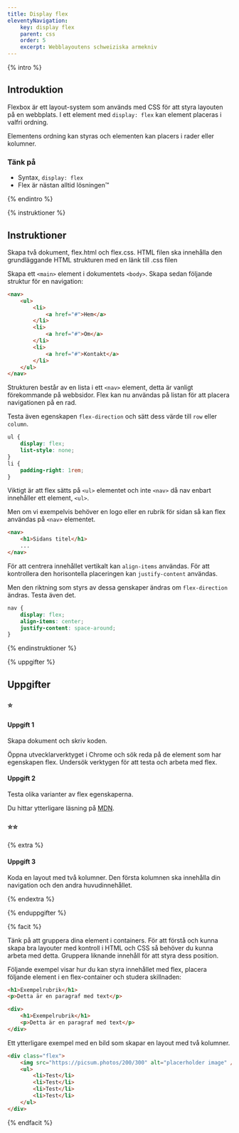 ```yaml
---
title: Display flex
eleventyNavigation:
    key: display flex
    parent: css
    order: 5
    excerpt: Webblayoutens schweiziska armekniv
---
```


{% intro %}

## Introduktion

Flexbox är ett layout-system som används med CSS för att styra layouten på en webbplats. I ett element med `display: flex` kan element placeras i valfri ordning.

Elementens ordning kan styras och elementen kan placers i rader eller kolumner.

### Tänk på

-   Syntax, `display: flex`
-   Flex är nästan alltid lösningen™

{% endintro %}

{% instruktioner %}

## Instruktioner

Skapa två dokument, flex.html och flex.css. HTML filen ska innehålla den grundläggande HTML strukturen med en länk till .css filen

Skapa ett `<main>` element i dokumentets `<body>`. Skapa sedan följande struktur för en navigation:

```html
<nav>
    <ul>
        <li>
            <a href="#">Hem</a>
        </li>
        <li>
            <a href="#">Om</a>
        </li>
        <li>
            <a href="#">Kontakt</a>
        </li>
    </ul>
</nav>
```

Strukturen består av en lista i ett `<nav>` element, detta är vanligt förekommande på webbsidor.
Flex kan nu användas på listan för att placera navigationen på en rad.

Testa även egenskapen `flex-direction` och sätt dess värde till `row` eller `column`.

```css
ul {
    display: flex;
    list-style: none;
}
li {
    padding-right: 1rem;
}
```

Viktigt är att flex sätts på `<ul>` elementet och inte `<nav>` då nav enbart innehåller ett element, `<ul>`.

Men om vi exempelvis behöver en logo eller en rubrik för sidan så kan flex användas på `<nav>` elementet.

```html
<nav>
    <h1>Sidans titel</h1>
    ...
</nav>
```

För att centrera innehållet vertikalt kan `align-items` användas. För att kontrollera den horisontella placeringen kan `justify-content` användas.

Men den riktning som styrs av dessa genskaper ändras om `flex-direction` ändras. Testa även det.

```css
nav {
    display: flex;
    align-items: center;
    justify-content: space-around;
}
```

{% endinstruktioner %}

{% uppgifter %}

## Uppgifter

### ⭐

#### Uppgift 1

Skapa dokument och skriv koden.

Öppna utvecklarverktyget i Chrome och sök reda på de element som har egenskapen flex. Undersök verktygen för att testa och arbeta med flex.

#### Uppgift 2

Testa olika varianter av flex egenskaperna.

Du hittar ytterligare läsning på [MDN](https://developer.mozilla.org/en-US/docs/Web/CSS/CSS_Flexible_Box_Layout).

### ⭐⭐

{% extra %}

#### Uppgift 3

Koda en layout med två kolumner. Den första kolumnen ska innehålla din navigation och den andra huvudinnehållet.

{% endextra %}

{% enduppgifter %}

{% facit %}

Tänk på att gruppera dina element i containers. För att förstå och kunna skapa bra layouter med kontroll i HTML och CSS så behöver du kunna arbeta med detta.
Gruppera liknande innehåll för att styra dess position.

Följande exempel visar hur du kan styra innehållet med flex, placera följande element i en flex-container och studera skillnaden:

```html
<h1>Exempelrubrik</h1>
<p>Detta är en paragraf med text</p>

<div>
    <h1>Exempelrubrik</h1>
    <p>Detta är en paragraf med text</p>
</div>
```

Ett ytterligare exempel med en bild som skapar en layout med två kolumner.

```html
<div class="flex">
    <img src="https://picsum.photos/200/300" alt="placerholder image" />
    <ul>
        <li>Test</li>
        <li>Test</li>
        <li>Test</li>
        <li>Test</li>
    </ul>
</div>
```

{% endfacit %}
